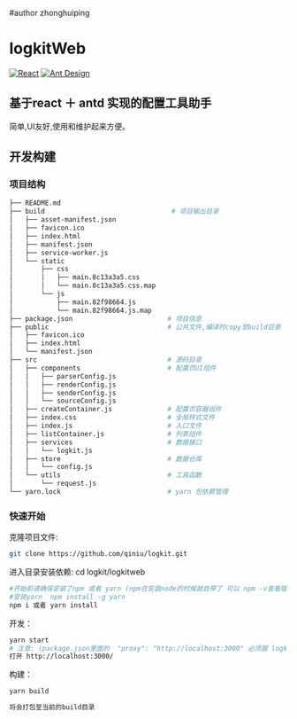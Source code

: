 #author zhonghuiping

# logkitWeb

[![React](https://img.shields.io/badge/react-^15.6.1-brightgreen.svg?style=flat-square)](https://github.com/facebook/react)
[![Ant Design](https://img.shields.io/badge/ant--design-^2.9.0-yellowgreen.svg?style=flat-square)](https://github.com/ant-design/ant-design)


## 基于react ＋ antd 实现的配置工具助手

   简单,UI友好,使用和维护起来方便。

## 开发构建

### 项目结构

```bash
├── README.md
├── build                                # 项目输出目录
│   ├── asset-manifest.json
│   ├── favicon.ico
│   ├── index.html
│   ├── manifest.json
│   ├── service-worker.js
│   └── static
│       ├── css
│       │   ├── main.8c13a3a5.css
│       │   └── main.8c13a3a5.css.map
│       └── js
│           ├── main.82f98664.js
│           └── main.82f98664.js.map
├── package.json                        # 项目信息
├── public                              # 公共文件,编译时copy至build目录
│   ├── favicon.ico
│   ├── index.html
│   └── manifest.json
├── src                                 # 源码目录
│   ├── components                      # 配置页UI组件
│   │   ├── parserConfig.js
│   │   ├── renderConfig.js
│   │   ├── senderConfig.js
│   │   └── sourceConfig.js
│   ├── createContainer.js              # 配置页容器组件
│   ├── index.css                       # 全局样式文件
│   ├── index.js                        # 入口文件
│   ├── listContainer.js                # 列表组件
│   ├── services                        # 数据接口
│   │   └── logkit.js
│   ├── store                           # 数据仓库
│   │   └── config.js
│   └── utils                           # 工具函数
│       └── request.js
└── yarn.lock                           # yarn 包依赖管理
```

### 快速开始

克隆项目文件:

```bash
git clone https://github.com/qiniu/logkit.git
```

进入目录安装依赖:
cd logkit/logkitweb

```bash
#开始前请确保安装了npm 或者 yarn (npm在安装node的时候就自带了 可以 npm -v查看版本信息)
#安装yarn  npm install -g yarn
npm i 或者 yarn install
```

开发：

```bash
yarn start
# 注意: (package.json里面的  "proxy": "http://localhost:3000" 必须跟 logkit.conf里面的bind_host的端口相同)
打开 http://localhost:3000/
```

构建：

```bash
yarn build

将会打包至当前的build目录
